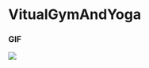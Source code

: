 # VitualGymAndYoga


### GIF 

![](https://github.com/naman-jain-44/VitualGymAndYoga/blob/main/gymgif.gif)
